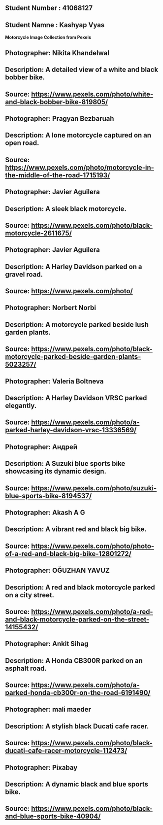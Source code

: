 ## Student Number : 41068127
## Student Namne : Kashyap Vyas

#### Motorcycle Image Collection from Pexels ####

## Photographer: Nikita Khandelwal
## Description: A detailed view of a white and black bobber bike.
## Source: https://www.pexels.com/photo/white-and-black-bobber-bike-819805/

## Photographer: Pragyan Bezbaruah
## Description: A lone motorcycle captured on an open road.
## Source:  https://www.pexels.com/photo/motorcycle-in-the-middle-of-the-road-1715193/

## Photographer: Javier Aguilera
## Description: A sleek black motorcycle.
## Source: https://www.pexels.com/photo/black-motorcycle-2611675/

## Photographer: Javier Aguilera
## Description: A Harley Davidson parked on a gravel road.
## Source: https://www.pexels.com/photo/

## Photographer: Norbert Norbi
## Description: A motorcycle parked beside lush garden plants.
## Source: https://www.pexels.com/photo/black-motorcycle-parked-beside-garden-plants-5023257/

## Photographer: Valeria Boltneva
## Description: A Harley Davidson VRSC parked elegantly.
## Source: https://www.pexels.com/photo/a-parked-harley-davidson-vrsc-13336569/

## Photographer: Андрей
## Description: A Suzuki blue sports bike showcasing its dynamic design.
## Source: https://www.pexels.com/photo/suzuki-blue-sports-bike-8194537/

## Photographer: Akash A G
## Description: A vibrant red and black big bike.
## Source: https://www.pexels.com/photo/photo-of-a-red-and-black-big-bike-12801272/

## Photographer: OĞUZHAN YAVUZ
## Description: A red and black motorcycle parked on a city street.
## Source: https://www.pexels.com/photo/a-red-and-black-motorcycle-parked-on-the-street-14155432/ 

## Photographer: Ankit Sihag
## Description: A Honda CB300R parked on an asphalt road.
## Source: https://www.pexels.com/photo/a-parked-honda-cb300r-on-the-road-6191490/

## Photographer: mali maeder
## Description: A stylish black Ducati cafe racer.
## Source: https://www.pexels.com/photo/black-ducati-cafe-racer-motorcycle-112473/

## Photographer: Pixabay
## Description: A dynamic black and blue sports bike.
## Source:  https://www.pexels.com/photo/black-and-blue-sports-bike-40904/